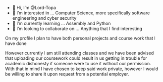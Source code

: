 - 👋 Hi, I’m @Lord-Topa
- 👀 I’m interested in ... Computer Science, more specifically software engineering and cyber security
- 🌱 I’m currently learning ... Assembly and Python 
- 💞️ I’m looking to collaborate on ... Anything that I find interesting

On my profile I plan to have both personal projects and course work that I have done

However currently I am still attending classes and we have been advised that uploading our coursework could result in us getting in trouble for academic dishonesty if someone were to use it without our permission. With that in mind I have chosen to keep said work private, however I would be willing to share it upon request from a potential employer. 


<!---
Lord-Topa/Lord-Topa is a ✨ special ✨ repository because its `README.md` (this file) appears on your GitHub profile.
You can click the Preview link to take a look at your changes.
--->
